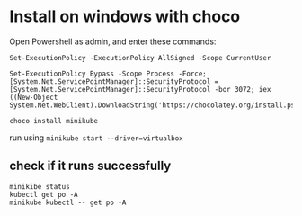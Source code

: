 # Install on windows with choco

Open Powershell as admin, and enter these commands:

    Set-ExecutionPolicy -ExecutionPolicy AllSigned -Scope CurrentUser

    Set-ExecutionPolicy Bypass -Scope Process -Force; [System.Net.ServicePointManager]::SecurityProtocol = [System.Net.ServicePointManager]::SecurityProtocol -bor 3072; iex ((New-Object System.Net.WebClient).DownloadString('https://chocolatey.org/install.ps1'))

    choco install minikube

run using `minikube start --driver=virtualbox`

## check if it runs successfully

    minikibe status
    kubectl get po -A
    minikube kubectl -- get po -A

